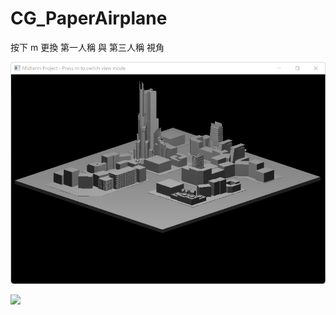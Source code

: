# CG_PaperAirplane

按下 m 更換 第一人稱 與 第三人稱 視角

![](https://github.com/itetsai/CG_PaperAirplane/blob/main/gif/third.gif)

![](https://github.com/itetsai/CG_PaperAirplane/blob/main/gif/first.gif)
